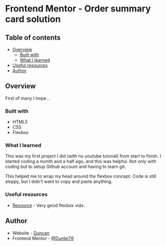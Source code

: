 # Frontend Mentor - Order summary card solution




## Table of contents

- [Overview](#overview)
  - [Built with](#built-with)
  - [What I learned](#what-i-learned)
 - [Useful resources](#useful-resources)
- [Author](#author)
  




## Overview
First of many I hope... 

### Built with

- HTML5 
- CSS 
- Flexbox

### What I learned

This was my first project I did (with no youtube tutorial) from start to finish. I started coding a month and a half ago, and this was helpful. Not only with coding but to setup Github account and having to learn git.   

This helped me to wrap my head around the flexbox concept. Code is still sloppy, but I didn’t want to copy and paste anything.  

### Useful resources

- [Resource](https://www.youtube.com/channel/UCSJbGtTlrDami-tDGPUV9-w) - Very good flexbox vids. 



## Author

- Website - [Duncan](https://www.your-site.com)
- Frontend Mentor - [@Dunlei79](https://www.frontendmentor.io/profile/@Dunlei79)





